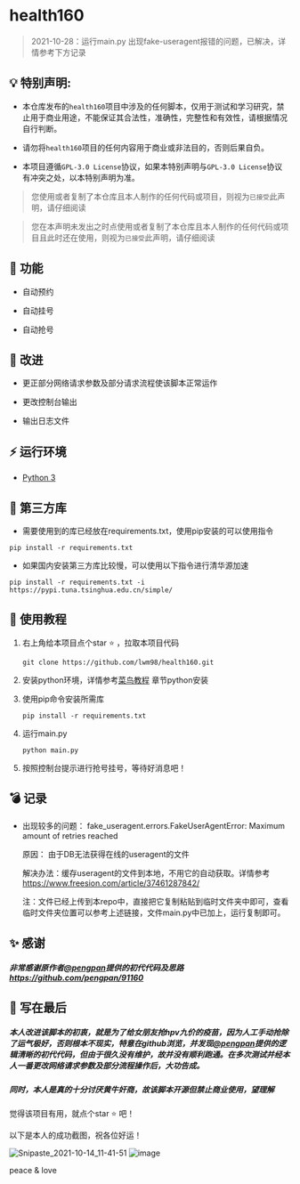 # health160

> 2021-10-28：运行main.py 出现fake-useragent报错的问题，已解决，详情参考下方记录

## 💡 特别声明:

* 本仓库发布的`health160`项目中涉及的任何脚本，仅用于测试和学习研究，禁止用于商业用途，不能保证其合法性，准确性，完整性和有效性，请根据情况自行判断。

* 请勿将`health160`项目的任何内容用于商业或非法目的，否则后果自负。

* 本项目遵循`GPL-3.0 License`协议，如果本特别声明与`GPL-3.0 License`协议有冲突之处，以本特别声明为准。

>  您使用或者复制了本仓库且本人制作的任何代码或项目，则视为`已接受`此声明，请仔细阅读

> 您在本声明未发出之时点使用或者复制了本仓库且本人制作的任何代码或项目且此时还在使用，则视为`已接受`此声明，请仔细阅读



## 🌱 功能

- 自动预约

- 自动挂号

- 自动抢号



## :art: 改进

- 更正部分网络请求参数及部分请求流程使该脚本正常运作

- 更改控制台输出

- 输出日志文件



## ⚡️ 运行环境



-  [Python 3](https://www.python.org/)



## :whale: 第三方库



- 需要使用到的库已经放在requirements.txt，使用pip安装的可以使用指令  

```
pip install -r requirements.txt
```

- 如果国内安装第三方库比较慢，可以使用以下指令进行清华源加速

```
pip install -r requirements.txt -i https://pypi.tuna.tsinghua.edu.cn/simple/
```


## 🖖 使用教程

1. 右上角给本项目点个star :star: ，拉取本项目代码

   `git clone https://github.com/lwm98/health160.git`

2. 安装python环境，详情参考[菜鸟教程](https://www.runoob.com/python/python-install.html) 章节python安装

3. 使用pip命令安装所需库

   `pip install -r requirements.txt`

4. 运行main.py 

   `python main.py`

5. 按照控制台提示进行抢号挂号，等待好消息吧！

## :bomb: 记录

- 出现较多的问题： fake_useragent.errors.FakeUserAgentError: Maximum amount of retries reached

  原因： 由于DB无法获得在线的useragent的文件

  解决办法：缓存useragent的文件到本地，不用它的自动获取。详情参考 https://www.freesion.com/article/37461287842/

  注：文件已经上传到本repo中，直接把它复制粘贴到临时文件夹中即可，查看临时文件夹位置可以参考上述链接，文件main.py中已加上，运行复制即可。

## :sparkles: 感谢

##### 非常感谢原作者[@pengpan](https://github.com/pengpan)提供的初代代码及思路 https://github.com/pengpan/91160 



## :pencil: 写在最后

##### 本人改进该脚本的初衷，就是为了给女朋友抢hpv九价的疫苗，因为人工手动抢除了运气极好，否则根本不现实，特意在github浏览，并发现[@pengpan](https://github.com/pengpan)提供的逻辑清晰的初代代码，但由于很久没有维护，故并没有顺利跑通。在多次测试并经本人一番更改网络请求参数及部分流程操作后，大功告成。

##### 同时，本人是真的十分讨厌黄牛奸商，故该脚本开源但禁止商业使用，望理解

觉得该项目有用，就点个star :star: 吧！

以下是本人的成功截图，祝各位好运！


![Snipaste_2021-10-14_11-41-51](https://user-images.githubusercontent.com/48340898/137247678-4dcc34d5-422e-4aec-949d-d6bc48616379.png)
![image](https://user-images.githubusercontent.com/48340898/137247727-bae5648a-e30e-4995-92d0-da17a668e647.png)

peace & love
